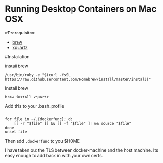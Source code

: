 # Running Desktop Containers on Mac OSX


#Prerequisites:

- [brew](http://brew.sh/)
- [xquartz](http://www.xquartz.org/)

#Installation

Install brew
````
/usr/bin/ruby -e "$(curl -fsSL https://raw.githubusercontent.com/Homebrew/install/master/install)"
````

Install brew
````
brew install xquartz
````

Add this to your .bash_profile
````

for file in ~/.{dockerfunc}; do
	[[ -r "$file" ]] && [[ -f "$file" ]] && source "$file"
done
unset file

````

Then add ````.dockerfunc```` to you $HOME

I have taken out the TLS between docker-machine and the host machine. Its easy enough to add back in with your own certs.